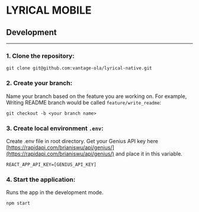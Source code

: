 # LYRICAL MOBILE

## Development
---
### 1. Clone the repository:
```shell
git clone git@github.com:vantage-ola/lyrical-native.git
```
### 2. Create your branch:
Name your branch based on the feature you are working on. For example, Writing README branch would be called `feature/write_readme`:
```shell
git checkout -b <your branch name>
```
### 3. Create local environment ```.env```:
Create .env file in root directory. Get your Genius API key here [https://rapidapi.com/brianiswu/api/genius/](https://rapidapi.com/brianiswu/api/genius/) and place it in this variable.
```
REACT_APP_API_KEY=[GENIUS_API_KEY]
```
### 4. Start the application:
Runs the app in the development mode.
```shell
npm start
```
